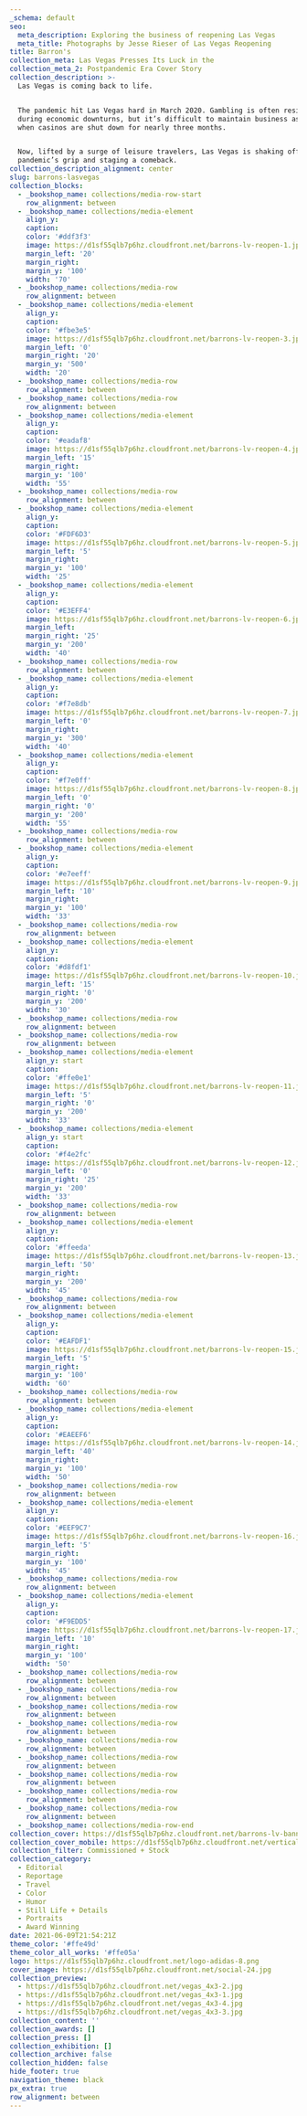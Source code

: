 ```yaml
---
_schema: default
seo:
  meta_description: Exploring the business of reopening Las Vegas
  meta_title: Photographs by Jesse Rieser of Las Vegas Reopening
title: Barron's
collection_meta: Las Vegas Presses Its Luck in the
collection_meta_2: Postpandemic Era Cover Story
collection_description: >-
  Las Vegas is coming back to life.⁠⁠


  The pandemic hit Las Vegas hard in March 2020. Gambling is often resilient
  during economic downturns, but it’s difficult to maintain business as usual
  when casinos are shut down for nearly three months.⁠⁠


  Now, lifted by a surge of leisure travelers, Las Vegas is shaking off the
  pandemic’s grip and staging a comeback.⁠⁠
collection_description_alignment: center
slug: barrons-lasvegas
collection_blocks:
  - _bookshop_name: collections/media-row-start
    row_alignment: between
  - _bookshop_name: collections/media-element
    align_y:
    caption:
    color: '#ddf3f3'
    image: https://d1sf55qlb7p6hz.cloudfront.net/barrons-lv-reopen-1.jpg
    margin_left: '20'
    margin_right:
    margin_y: '100'
    width: '70'
  - _bookshop_name: collections/media-row
    row_alignment: between
  - _bookshop_name: collections/media-element
    align_y:
    caption:
    color: '#fbe3e5'
    image: https://d1sf55qlb7p6hz.cloudfront.net/barrons-lv-reopen-3.jpg
    margin_left: '0'
    margin_right: '20'
    margin_y: '500'
    width: '20'
  - _bookshop_name: collections/media-row
    row_alignment: between
  - _bookshop_name: collections/media-row
    row_alignment: between
  - _bookshop_name: collections/media-element
    align_y:
    caption:
    color: '#eadaf8'
    image: https://d1sf55qlb7p6hz.cloudfront.net/barrons-lv-reopen-4.jpg
    margin_left: '15'
    margin_right:
    margin_y: '100'
    width: '55'
  - _bookshop_name: collections/media-row
    row_alignment: between
  - _bookshop_name: collections/media-element
    align_y:
    caption:
    color: '#FDF6D3'
    image: https://d1sf55qlb7p6hz.cloudfront.net/barrons-lv-reopen-5.jpg
    margin_left: '5'
    margin_right:
    margin_y: '100'
    width: '25'
  - _bookshop_name: collections/media-element
    align_y:
    caption:
    color: '#E3EFF4'
    image: https://d1sf55qlb7p6hz.cloudfront.net/barrons-lv-reopen-6.jpg
    margin_left:
    margin_right: '25'
    margin_y: '200'
    width: '40'
  - _bookshop_name: collections/media-row
    row_alignment: between
  - _bookshop_name: collections/media-element
    align_y:
    caption:
    color: '#f7e8db'
    image: https://d1sf55qlb7p6hz.cloudfront.net/barrons-lv-reopen-7.jpg
    margin_left: '0'
    margin_right:
    margin_y: '300'
    width: '40'
  - _bookshop_name: collections/media-element
    align_y:
    caption:
    color: '#f7e0ff'
    image: https://d1sf55qlb7p6hz.cloudfront.net/barrons-lv-reopen-8.jpg
    margin_left: '0'
    margin_right: '0'
    margin_y: '200'
    width: '55'
  - _bookshop_name: collections/media-row
    row_alignment: between
  - _bookshop_name: collections/media-element
    align_y:
    caption:
    color: '#e7eeff'
    image: https://d1sf55qlb7p6hz.cloudfront.net/barrons-lv-reopen-9.jpg
    margin_left: '10'
    margin_right:
    margin_y: '100'
    width: '33'
  - _bookshop_name: collections/media-row
    row_alignment: between
  - _bookshop_name: collections/media-element
    align_y:
    caption:
    color: '#d8fdf1'
    image: https://d1sf55qlb7p6hz.cloudfront.net/barrons-lv-reopen-10.jpg
    margin_left: '15'
    margin_right: '0'
    margin_y: '200'
    width: '30'
  - _bookshop_name: collections/media-row
    row_alignment: between
  - _bookshop_name: collections/media-row
    row_alignment: between
  - _bookshop_name: collections/media-element
    align_y: start
    caption:
    color: '#ffe0e1'
    image: https://d1sf55qlb7p6hz.cloudfront.net/barrons-lv-reopen-11.jpg
    margin_left: '5'
    margin_right: '0'
    margin_y: '200'
    width: '33'
  - _bookshop_name: collections/media-element
    align_y: start
    caption:
    color: '#f4e2fc'
    image: https://d1sf55qlb7p6hz.cloudfront.net/barrons-lv-reopen-12.jpg
    margin_left: '0'
    margin_right: '25'
    margin_y: '200'
    width: '33'
  - _bookshop_name: collections/media-row
    row_alignment: between
  - _bookshop_name: collections/media-element
    align_y:
    caption:
    color: '#ffeeda'
    image: https://d1sf55qlb7p6hz.cloudfront.net/barrons-lv-reopen-13.jpg
    margin_left: '50'
    margin_right:
    margin_y: '200'
    width: '45'
  - _bookshop_name: collections/media-row
    row_alignment: between
  - _bookshop_name: collections/media-element
    align_y:
    caption:
    color: '#EAFDF1'
    image: https://d1sf55qlb7p6hz.cloudfront.net/barrons-lv-reopen-15.jpg
    margin_left: '5'
    margin_right:
    margin_y: '100'
    width: '60'
  - _bookshop_name: collections/media-row
    row_alignment: between
  - _bookshop_name: collections/media-element
    align_y:
    caption:
    color: '#EAEEF6'
    image: https://d1sf55qlb7p6hz.cloudfront.net/barrons-lv-reopen-14.jpg
    margin_left: '40'
    margin_right:
    margin_y: '100'
    width: '50'
  - _bookshop_name: collections/media-row
    row_alignment: between
  - _bookshop_name: collections/media-element
    align_y:
    caption:
    color: '#EEF9C7'
    image: https://d1sf55qlb7p6hz.cloudfront.net/barrons-lv-reopen-16.jpg
    margin_left: '5'
    margin_right:
    margin_y: '100'
    width: '45'
  - _bookshop_name: collections/media-row
    row_alignment: between
  - _bookshop_name: collections/media-element
    align_y:
    caption:
    color: '#F9EDD5'
    image: https://d1sf55qlb7p6hz.cloudfront.net/barrons-lv-reopen-17.jpg
    margin_left: '10'
    margin_right:
    margin_y: '100'
    width: '50'
  - _bookshop_name: collections/media-row
    row_alignment: between
  - _bookshop_name: collections/media-row
    row_alignment: between
  - _bookshop_name: collections/media-row
    row_alignment: between
  - _bookshop_name: collections/media-row
    row_alignment: between
  - _bookshop_name: collections/media-row
    row_alignment: between
  - _bookshop_name: collections/media-row
    row_alignment: between
  - _bookshop_name: collections/media-row
    row_alignment: between
  - _bookshop_name: collections/media-row
    row_alignment: between
  - _bookshop_name: collections/media-row
    row_alignment: between
  - _bookshop_name: collections/media-row-end
collection_cover: https://d1sf55qlb7p6hz.cloudfront.net/barrons-lv-banners-2.jpg
collection_cover_mobile: https://d1sf55qlb7p6hz.cloudfront.net/vertical-covers-53.jpg
collection_filter: Commissioned + Stock
collection_category:
  - Editorial
  - Reportage
  - Travel
  - Color
  - Humor
  - Still Life + Details
  - Portraits
  - Award Winning
date: 2021-06-09T21:54:21Z
theme_color: '#ffe49d'
theme_color_all_works: '#ffe05a'
logo: https://d1sf55qlb7p6hz.cloudfront.net/logo-adidas-8.png
cover_image: https://d1sf55qlb7p6hz.cloudfront.net/social-24.jpg
collection_preview:
  - https://d1sf55qlb7p6hz.cloudfront.net/vegas_4x3-2.jpg
  - https://d1sf55qlb7p6hz.cloudfront.net/vegas_4x3-1.jpg
  - https://d1sf55qlb7p6hz.cloudfront.net/vegas_4x3-4.jpg
  - https://d1sf55qlb7p6hz.cloudfront.net/vegas_4x3-3.jpg
collection_content: ''
collection_awards: []
collection_press: []
collection_exhibition: []
collection_archive: false
collection_hidden: false
hide_footer: true
navigation_theme: black
px_extra: true
row_alignment: between
---
```


